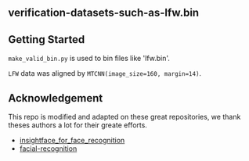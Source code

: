 ## verification-datasets-such-as-lfw.bin

## Getting Started

`make_valid_bin.py` is used to bin files like 'lfw.bin'.

`LFW` data was aligned by `MTCNN(image_size=160, margin=14)`.


## Acknowledgement
This repo is modified and adapted on these great repositories, we thank theses authors a lot for their greate efforts.
* [insightface_for_face_recognition](https://github.com/vincentwei0919/insightface_for_face_recognition)
* [facial-recognition](https://github.com/umairanis03/facial-recognition/blob/8344e040ea61a14a70a4e12a2c097540c3b5b5de/validation_prep.md) 

